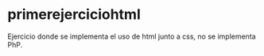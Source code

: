 # primerejerciciohtml
Ejercicio donde se implementa el uso de html junto a css, no se implementa PhP.

